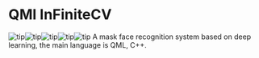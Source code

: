 # QMl InFiniteCV
![tip](https://badgen.net/badge/QML/6.1.5/green?icon:bitcoin-lightning)![tip](https://badgen.net/badge/release/1.0.0/orange?icon:github)![tip](https://badgen.net/badge/Manjaro/passing/green?icon:bitcoin-lightning)![tip](https://badgen.net/badge/Windows/passing/green?icon:bitcoin-lightning)![tip](https://badgen.net/badge/Mac/passing/green?icon:bitcoin-lightning)
A mask face recognition system based on deep learning, the main language is QML, C++.
